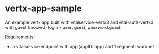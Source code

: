 vertx-app-sample
================

An example vertx app built with vitalservice-vertx3 and vital-auth-vertx3 with guest (mocked) login - user: guest, password:guest.

Requirements:

* a vitalservice endpoint with app (appID: app) and 1 segment: wordnet
